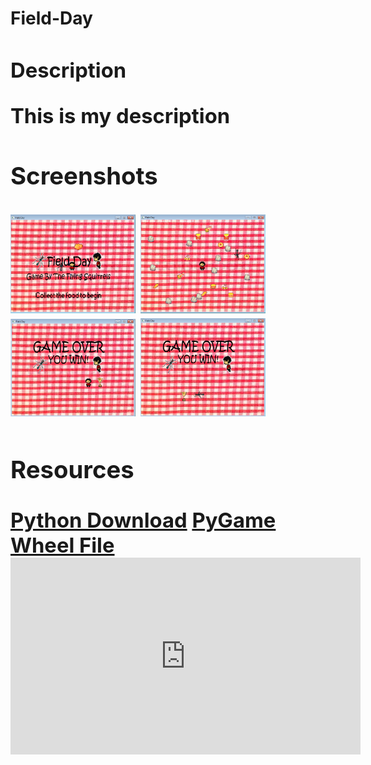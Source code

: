 <h1>Field-Day<h/1>

<h3>Description<h/3>

<p>
  This is my description
</p>

<h3>Screenshots</h3>
<img src="https://github.com/jackief2002/FieldDay-/blob/master/StartScreen.png" width="200px"> 

<img src="https://github.com/jackief2002/FieldDay-/blob/master/PlayingGame.png" width= "200px">

<img src="https://github.com/jackief2002/FieldDay-/blob/master/HumanWin.png" width= "200px">

<img src="https://github.com/jackief2002/FieldDay-/blob/master/AntWin.png" width= "200px">

<h3>Resources</h3>
<a href= "https://www.python.org/downloads/"> Python Download</a>
<a href= "http://www.lfd.uci.edu/~gohlke/pythonlibs/#pygame"> PyGame Wheel File</a>

<iframe width="560" height="315" src="https://www.youtube.com/embed/_GikMdhAhv0" frameborder="0" allowfullscreen></iframe>
